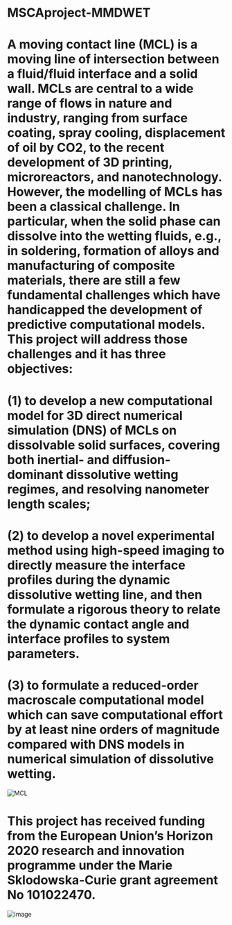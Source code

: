 # MSCAproject-MMDWET
# A moving contact line (MCL) is a moving line of intersection between a fluid/fluid interface and a solid wall. MCLs are central to a wide range of flows in nature and industry, ranging from surface coating, spray cooling, displacement of oil by CO2, to the recent development of 3D printing, microreactors, and nanotechnology. However, the modelling of MCLs has been a classical challenge. In particular, when the solid phase can dissolve into the wetting fluids, e.g., in soldering, formation of alloys and manufacturing of composite materials, there are still a few fundamental challenges which have handicapped the development of predictive computational models. This project will address those challenges and it has three objectives: 
# (1) to develop a new computational model for 3D direct numerical simulation (DNS) of MCLs on dissolvable solid surfaces, covering both inertial- and diffusion-dominant dissolutive wetting regimes, and resolving nanometer length scales;
# (2) to develop a novel experimental method using high-speed imaging to directly measure the interface profiles during the dynamic dissolutive wetting line, and then formulate a rigorous theory to relate the dynamic contact angle and interface profiles to system parameters.
# (3) to formulate a reduced-order macroscale computational model which can save computational effort by at least nine orders of magnitude compared with DNS models in numerical simulation of dissolutive wetting.
![MCL](https://github.com/jingdalei/MSCAproject-MMDWET/assets/167493013/a77277e5-3810-4f5b-9f78-5d99ca1a88c0)
# This project has received funding from the European Union’s Horizon 2020 research and innovation programme under the Marie Sklodowska-Curie grant agreement No 101022470.
![image](https://github.com/jingdalei/MSCAproject-MMDWET/assets/167493013/1505f86c-3089-4af4-8f6a-8f7bed574241)

